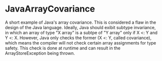 JavaArrayCovariance
===================

A short example of Java's array covariance.  This is considered a flaw in the design of the Java language.  Ideally, Java should exibit subtype invariance, in which an array of type "X array" is a subtpe of "Y array" only if X <: Y and Y <: X.  However, Java only checks the former (X <: Y, called covariance), which means the compiler will not check certain array assignments for type safety.  This check is done at runtime and can result in the ArrayStoreException being thrown.
